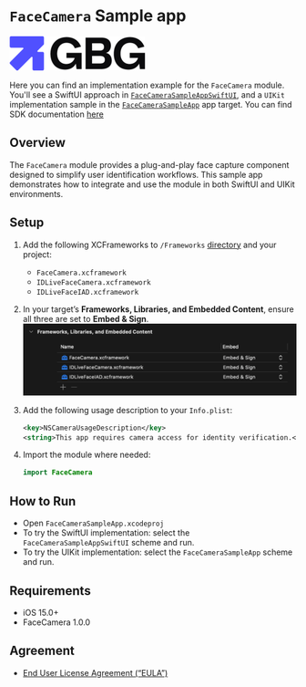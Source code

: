 # `FaceCamera` Sample app

![gbg-logo](./img/gbg-logo.png)

Here you can find an implementation example for the `FaceCamera` module. You'll see a SwiftUI approach in [`FaceCameraSampleAppSwiftUI`](./FaceCameraSampleAppSwiftUI/), and a `UIKit` implementation sample in the [`FaceCameraSampleApp`]() app target. You can find SDK documentation [here](https://smartcapture-docs.idscan.cloud/docs/ios/intro)

## Overview

The `FaceCamera` module provides a plug-and-play face capture component designed to simplify user identification workflows. This sample app demonstrates how to integrate and use the module in both SwiftUI and UIKit environments.

## Setup

1. Add the following XCFrameworks to `/Frameworks` [directory](./Frameworks/) and your project:
   - `FaceCamera.xcframework`
   - `IDLiveFaceCamera.xcframework`
   - `IDLiveFaceIAD.xcframework`

2. In your target’s **Frameworks, Libraries, and Embedded Content**, ensure all three are set to **Embed & Sign**.
    ![embed-and-sign](./img/embed-sign-frameworks.png)

3. Add the following usage description to your `Info.plist`:
   ```xml
   <key>NSCameraUsageDescription</key>
   <string>This app requires camera access for identity verification.</string>
   ```

4. Import the module where needed:
    ```swift
    import FaceCamera
    ```

## How to Run

- Open `FaceCameraSampleApp.xcodeproj`
- To try the SwiftUI implementation: select the `FaceCameraSampleAppSwiftUI` scheme and run.
- To try the UIKit implementation: select the `FaceCameraSampleApp` scheme and run.

## Requirements

- iOS 15.0+
- FaceCamera 1.0.0

## Agreement

- [End User License Agreement (“EULA”)](./EULA.txt)
